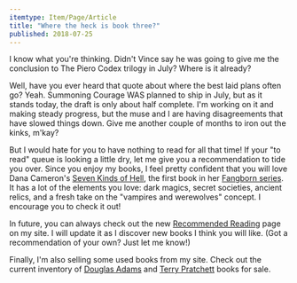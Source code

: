 ```yaml
---
itemtype: Item/Page/Article
title: "Where the heck is book three?"
published: 2018-07-25
---
```


I know what you're thinking. Didn't Vince say he was going to give me the
conclusion to The Piero Codex trilogy in July? Where is it already?

Well, have you ever heard that quote about where the best laid plans often go?
Yeah. Summoning Courage WAS planned to ship in July, but as it stands today, the
draft is only about half complete. I'm working on it and making steady progress,
but the muse and I are having disagreements that have slowed things down. Give
me another couple of months to iron out the kinks, m'kay?

But I would hate for you to have nothing to read for all that time! If your "to
read" queue is looking a little dry, let me give you a recommendation to tide
you over. Since you enjoy my books, I feel pretty confident that you will love
Dana Cameron's <a href="https://amzn.to/2mFrw7B">Seven Kinds of Hell</a>, the
first book in her <a href="https://amzn.to/2A6Q6bn">Fangborn series</a>. It has
a lot of the elements you love: dark magics, secret societies, ancient relics,
and a fresh take on the "vampires and werewolves" concept. I encourage you to
check it out!

In future, you can always check out the new <a
href="https://vince.veselosky.me/recommended-reading">Recommended Reading</a>
page on my site. I will update it as I discover new books I think you will like.
(Got a recommendation of your own? Just let me know!)

Finally, I'm also selling some used books from my site. Check out the current
inventory of <a href="https://vince.veselosky.me/douglas-adams">Douglas
Adams</a> and <a href="https://vince.veselosky.me/terry-pratchett">Terry
Pratchett</a> books for sale.
